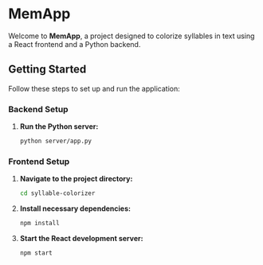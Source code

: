 # MemApp

Welcome to **MemApp**, a project designed to colorize syllables in text using a React frontend and a Python backend.

## Getting Started

Follow these steps to set up and run the application:

### Backend Setup

1. **Run the Python server:**
   ```sh
   python server/app.py
   ```

### Frontend Setup

1. **Navigate to the project directory:**
   ```sh
   cd syllable-colorizer
   ```

2. **Install necessary dependencies:**
   ```sh
   npm install
   ```

3. **Start the React development server:**
   ```sh
   npm start
   ```